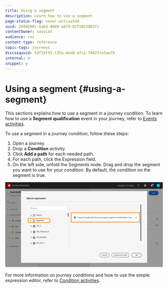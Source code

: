```yaml
---
title: Using a segment
description: Learn how to use a segment
page-status-flag: never-activated
uuid: 269d590c-5a6d-40b9-a879-02f5033863fc
contentOwner: sauviat
audience: rns
content-type: reference
topic-tags: journeys
discoiquuid: 5df34f55-135a-4ea8-afc2-f9427ce5ae7b
internal: n
snippet: y
---
```



# Using a segment {#using-a-segment}

This sections explains how to use a segment in a journey condition.
To learn how to use a **Segment qualification** event in your journey, refer to [Events activities](../building-journeys/event-activities.md#segment-qualification).

To use a segment in a journey condition, follow these steps:

1. Open a journey.
1. Drop a **Condition** activity. 
1. Click **Add a path** for each needed path.
1. For each path, click the Expression field.
1. On the left side, unfold the Segments node. Drag and drop the segment you want to use for your condition. By default, the condition on the segment is true.

![](../assets/condition-segment.png)

For more information on journey conditions and how to use the simple expression editor, refer to [Condition activities](../building-journeys/condition-activity.md#about_condition).
